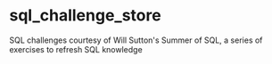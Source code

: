 # sql_challenge_store
 SQL challenges courtesy of Will Sutton's Summer of SQL, a series of exercises to refresh SQL knowledge
